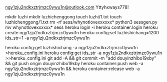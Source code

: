 ngy1zju2ndkxztrjmzc0ywu1n@outlook.com
Yttyhxways778!

mkdir luzhi
mkdir luzhichenggong
touch luzhi/1.txt
touch luzhichenggong/1.txt
rm -rf sess/whynotlovexxxxxx*
python3 sessgen.py
mv whynotlovexxxxxx* sess
heroku login -i
heroku container:login
heroku create ngy1zju2ndkxztrjmzc0ywu1n
heroku config:set luzhishichang=1200 ids_str=1 -a ngy1zju2ndkxztrjmzc0ywu1n

heroku config:get luzhishichang -a ngy1zju2ndkxztrjmzc0ywu1n >heroku_config.ini
heroku config:get ids_str -a ngy1zju2ndkxztrjmzc0ywu1n >>heroku_config.ini
git add -A && git commit -m "add douyinzhibo19xby" && git push origin douyinzhibo19xby
heroku container:push web -a ngy1zju2ndkxztrjmzc0ywu1n && heroku container:release web -a ngy1zju2ndkxztrjmzc0ywu1n
